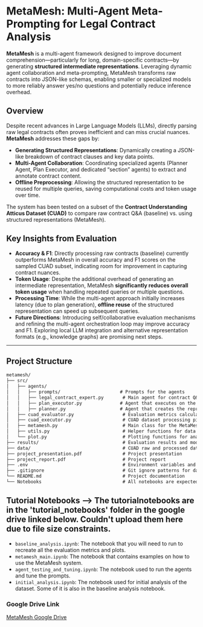 # MetaMesh: Multi-Agent Meta-Prompting for Legal Contract Analysis

**MetaMesh** is a multi-agent framework designed to improve document comprehension—particularly for long, domain-specific contracts—by generating **structured intermediate representations**. Leveraging dynamic agent collaboration and meta-prompting, MetaMesh transforms raw contracts into JSON-like schemas, enabling smaller or specialized models to more reliably answer yes/no questions and potentially reduce inference overhead.

## Overview
Despite recent advances in Large Language Models (LLMs), directly parsing raw legal contracts often proves inefficient and can miss crucial nuances. **MetaMesh** addresses these gaps by:
- **Generating Structured Representations**: Dynamically creating a JSON-like breakdown of contract clauses and key data points.
- **Multi-Agent Collaboration**: Coordinating specialized agents (Planner Agent, Plan Executor, and dedicated “section” agents) to extract and annotate contract content.
- **Offline Preprocessing**: Allowing the structured representation to be reused for multiple queries, saving computational costs and token usage over time.

The system has been tested on a subset of the **Contract Understanding Atticus Dataset (CUAD)** to compare raw contract Q&A (baseline) vs. using structured representations (MetaMesh).

## Key Insights from Evaluation
- **Accuracy & F1**: Directly processing raw contracts (baseline) currently outperforms MetaMesh in overall accuracy and F1 scores on the sampled CUAD subset, indicating room for improvement in capturing contract nuances.
- **Token Usage**: Despite the additional overhead of generating an intermediate representation, MetaMesh **significantly reduces overall token usage** when handling repeated queries or multiple questions.
- **Processing Time**: While the multi-agent approach initially increases latency (due to plan generation), **offline reuse** of the structured representation can speed up subsequent queries.
- **Future Directions**: Introducing self/collaborative evaluation mechanisms and refining the multi-agent orchestration loop may improve accuracy and F1. Exploring local LLM integration and alternative representation formats (e.g., knowledge graphs) are promising next steps.

---

## Project Structure

```txt
metamesh/
├── src/
│   ├── agents/
│   │   ├── prompts/                      # Prompts for the agents
│   │   ├── legal_contract_expert.py       # Main agent for contract Q&A
│   │   ├── plan_executor.py              # Agent that executes on the plan to create the structured representation
│   │   ├── planner.py                    # Agent that creates the representation template and agent instructions
│   ├── cuad_evaluator.py                  # Evaluation metrics calculation
│   ├── cuad_executor.py                   # CUAD dataset processing pipeline
│   ├── metamesh.py                        # Main class for the MetaMesh system
│   ├── utils.py                           # Helper functions for data loading/saving
│   └── plot.py                            # Plotting functions for analysis
├── results/                               # Evaluation results and model predictions --> uploaded on google drive linked below
├── data/                                  # CUAD raw and processed data --> uploaded on google drive linked below
├── project_presentation.pdf               # Project presentation
├── project_report.pdf                     # Project report
├── .env                                   # Environment variables and API keys
├── .gitignore                             # Git ignore patterns for data, env files etc.
└── README.md                              # Project documentation
└── Notebooks                              # All notebooks are expected to be run from the root directory
```

## Tutorial Notebooks --> The tutorialnotebooks are in the 'tutorial_notebooks' folder in the google drive linked below. Couldn't upload them here due to file size constraints.
- `baseline_analysis.ipynb`: The notebook that you will need to run to recreate all the evaluation metrics and plots.
- `metamesh_main.ipynb`: The notebook that contains examples on how to use the MetaMesh system.
- `agent_testing_and_tuning.ipynb`: The notebook used to run the agents and tune the prompts.
- `initial_analysis.ipynb`: The notebook used for initial analysis of the dataset. Some of it is also in the baseline analysis notebook.


### Google Drive Link
[MetaMesh Google Drive](https://drive.google.com/drive/folders/1i1a6puhNSNd3OPe4D333U5ytOu4yVVXn?usp=sharing)
